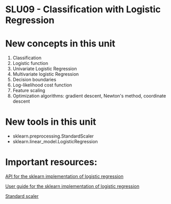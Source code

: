 # SLU09 - Classification with Logistic Regression


# New concepts in this unit

1. Classification
2. Logistic function
3. Univariate Logistic Regression
4. Multivariate logistic Regression
5. Decision boundaries
6. Log-likelihood cost function
7. Feature scaling
8. Optimization algorithms: gradient descent, Newton's method, coordinate descent

# New tools in this unit

- sklearn.preprocessing.StandardScaler
- sklearn.linear_model.LogisticRegression

# Important resources:

[API for the sklearn implementation of logistic regression](https://scikit-learn.org/stable/modules/generated/sklearn.linear_model.LogisticRegression.html)

[User guide for the sklearn implementation of logistic regression](https://scikit-learn.org/stable/modules/linear_model.html#logistic-regression)

[Standard scaler](http://scikit-learn.org/stable/modules/generated/sklearn.preprocessing.StandardScaler.html)


